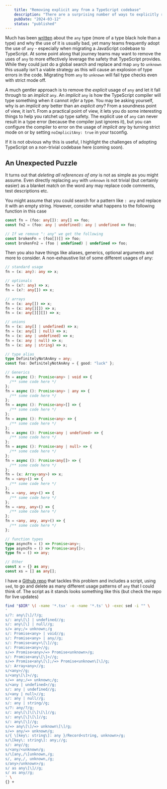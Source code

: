 ```yaml
---
    title: "Removing explicit any from a TypeScript codebase"
    description: "There are a surprising number of ways to explicitly rely on the any 'type' in TypeScript. Enough that it makes a search and delete not as trivial as you would think."
    pubDate: "2024-03-12"
    status: "published"
---
```


Much has been [written](https://betterprogramming.pub/typescript-into-the-unknown-4c19d913cb15) about the `any` type (more of a type black hole than a type) and why the use of it is usually bad, yet many teams frequently adopt the use of `any` - especially when migrating a JavaScript codebase to TypeScript. At some point along that journey teams may want to remove the uses of `any` to more effectively leverage the safety that TypeScript provides. While they could just do a global search and replace and map `any` to `unknown` this usually isn't a viable strategy as this will cause an explosion of type errors in the code. Migrating from `any` to `unknown` will fail type checks even with strict mode off.

A much gentler approach is to remove the _explicit_ usage of `any` and let it fall through to an _implicit_ `any`. An _implicit_ `any` is how the TypeScript compiler will type something when it cannot _infer_ a type. You may be asking yourself, why is an _implicit any_ better than an _explicit any_? From a soundness point of view, it isn't. From a practical point of view, it lets you do some interesting things to help you ratchet up type safety. The explicit use of `any` can never result in a type error (because the compiler just ignores it), but you can configure the compiler to error on the usage of _implicit any_ by turning strict mode on or by setting `noImplicitAny: true` in your tsconfig.

If it is not obvious why this is useful, I highlight the challenges of adopting TypeScript on a non-trivial codebase here (coming soon).

## An Unexpected Puzzle

It turns out that _deleting all references of any_ is not as simple as you might assume. Even directly replacing `any` with `unknown` is not trivial (but certainly easier) as a blanket match on the word any may replace code comments, test descriptions etc.

You might assume that you could search for a pattern like `: any` and replace it with an empty string. However, consider what happens to the following function in this case

```typescript
const fn = (foo: any[]): any[] => foo;
const fn2 = (foo: any | undefined): any | undefined => foo;

// If we remove ": any" we get the following
const brokenFn = (foo[])[] => foo;
const brokenFn2 = (foo | undefined) | undefined => foo;
```

Then you also have things like aliases, generics, optional arguments and more to consider. A non-exhaustive list of some different usages of any:

```typescript
// standard usage
fn = (x: any): any => x;

// optionals
fn = (x?: any) => x;
fn = (x?: any[]) => x;

// arrays
fn = (x: any[]) => x;
fn = (x: any[][]) => x;
fn = (x: any[][][]) => x;

// unions
fn = (x: any[] | undefined) => x;
fn = (x: any[] | null) => x;
fn = (x: any | undefined) => x;
fn = (x: any | null) => x;
fn = (x: any | string) => x;

// type alias
type DefinitelyNotAnAny = any;
const foo: DefinitelyNotAnAny = { good: "luck" };

// Generics
fn = async (): Promise<any> | void => {
  /** some code here */
};
fn = async (): Promise<any> | any => {
  /** some code here */
};
fn = async (): Promise<any>[] => {
  /** some code here */
};
fn = async (): Promise<any> => {
  /** some code here */
};
fn = async (): Promise<any | undefined> => {
  /** some code here */
};
fn = async (): Promise<any | null> => {
  /** some code here */
};
fn = async (): Promise<any[]> => {
  /** some code here */
};
fn = (x: Array<any>) => x;
fn = <any>() => {
  /** some code here */
};
fn = <any, any>() => {
  /** some code here */
};
fn = <any, any>() => {
  /** some code here */
};
fn = <any, any, any>() => {
  /** some code here */
};

// function types
type asyncFn = () => Promise<any>;
type asyncFn = () => Promise<any[]>;
type fn = () => any;

// Other
const x = {} as any;
const xs = [] as any[];
```

I have a [Github repo](https://github.com/mtimbs/replace-explicit-any) that tackles this problem and includes a script, using `sed`, to go and delete as many different usage patterns of `any` that I could think of. The script as it stands looks something like this (but check the repo for live updates)

```bash
find "$DIR" \( -name '*.tsx' -o -name '*.ts' \) -exec sed -i "" \
'
s/?: any\[\]/?/g;
s/: any\[\] | undefined//g;
s/: any\[\] | null//g;
s/= any;/= unknown;/g
s/: Promise<any> | void//g;
s/: Promise<any> | any//g;
s/: Promise<any>\[\]//g;
s/: Promise<any>//g;
s/=> Promise<any>/=> Promise<unknown>/g;
s/: Promise<any\[\]>//g;
s/=> Promise<any\[\];/=> Promise<unknown\[\]/g;
s/: Array<any>//g;
s/<any>//g;
s/<any\[\]>//g;
s/=> any;/=> unknown;/g;
s/<any | undefined>//g;
s/: any | undefined//g;
s/<any | null>//g;
s/: any | null//g;
s/: any | string//g;
s/?: any/?/g;
s/: any\[\]\[\]\[\]//g;
s/: any\[\]\[\]//g;
s/: any\[\]//g;
s/=> any\[\]/=> unknown\[\]/g;
s/=> any/=> unknown/g;
s/{ \[key\: string\]: any }/Record<string, unknown>/g;
s/\[key\: string\]: any;//g;
s/: any//g;
s/<any/<unknown/g;
s/\[any,/\[unknown,/g;
s/, any,/, unknown,/g;
s/any>/unknown>/g;
s/ as any\[\]//g;
s/ as any//g;
' \
{} +
```
